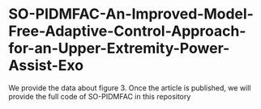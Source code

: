 # SO-PIDMFAC-An-Improved-Model-Free-Adaptive-Control-Approach-for-an-Upper-Extremity-Power-Assist-Exo
We provide the data about figure 3.  Once the article is published, we will provide the full code of SO-PIDMFAC in this repository
